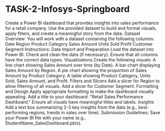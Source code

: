 # TASK-2-Infosys-Springboard
Create a Power BI dashboard that provides insights into sales performance for a retail company. Use the provided dataset to build and format visuals, apply filters, and create a meaningful story from the data.
Dataset Overview:
You will work with a dataset containing the following columns:
Date
Region
Product Category
Sales Amount
Units Sold
Profit
Customer Segment
Instructions:
Data Import and Preparation
Load the dataset into Power BI.
Check and clean the data (if necessary).
Ensure that all columns have the correct data types.
Visualizations
Create the following visuals:
A line chart showing Sales Amount over time (by Date).
A bar chart displaying Sales Amount by Region.
A pie chart showing the proportion of Sales Amount by Product Category.
A table showing Product Category, Units Sold, Sales Amount, and Profit.
Filters and Slicers
Add a slicer for Region to allow filtering of all visuals.
Add a slicer for Customer Segment.
Formatting and Design
Apply appropriate formatting to make the dashboard visually appealing.
Add a title to your dashboard: "Retail Sales Performance Dashboard."
Ensure all visuals have meaningful titles and labels.
Insights
Add a text box summarizing 2-3 key insights from the data (e.g., best-performing regions, trends in sales over time).
Submission Guidelines:
Save your Power BI file with your name (e.g., StudentName_SalesDashboard.pbix).
